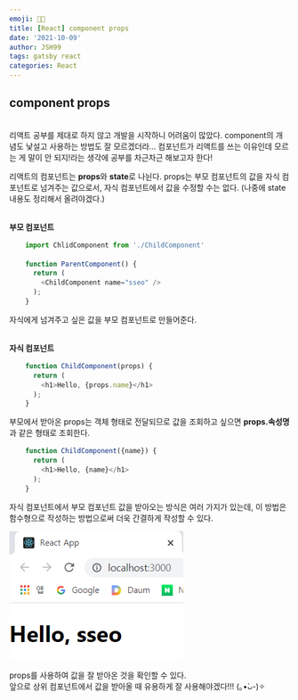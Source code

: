 ```yaml
---
emoji: 👩‍👦
title: [React] component props
date: '2021-10-09'
author: JSH99
tags: gatsby react
categories: React
---
```


## component props
<br>
리액트 공부를 제대로 하지 않고 개발을 시작하니 어려움이 많았다.
component의 개념도 낯설고 사용하는 방법도 잘 모르겠더라...  
컴포넌트가 리액트를 쓰는 이유인데 모르는 게 말이 안 되지!라는 생각에 공부를 차근차근 해보고자 한다!  

리액트의 컴포넌트는 **props**와 **state**로 나뉜다.
props는 부모 컴포넌트의 값을 자식 컴포넌트로 넘겨주는 값으로서, 자식 컴포넌트에서 값을 수정할 수는 없다.
(나중에 state 내용도 정리해서 올려야겠다.)  
<br>


**부모 컴포넌트**
```javascript
    import ChlidComponent from './ChildComponent'

    function ParentComponent() {
	  return (
	    <ChildComponent name="sseo" />
      );
    }
```
자식에게 넘겨주고 싶은 값을 부모 컴포넌트로 만들어준다.  
<br>


**자식 컴포넌트**
```javascript
    function ChildComponent(props) {
      return (
        <h1>Hello, {props.name}</h1>
      );
    }
```

부모에서 받아온 props는 객체 형태로 전달되므로 값을 조회하고 싶으면 **props.속성명**과 같은 형태로 조회한다.

```javascript
    function ChildComponent({name}) {
      return (
        <h1>Hello, {name}</h1>
      );
    }
```

자식 컴포넌트에서 부모 컴포넌트 값을 받아오는 방식은 여러 가지가 있는데, 이 방법은 함수형으로 작성하는 방법으로써 더욱 간결하게 작성할 수 있다.

![](img/props_result.png)

props를 사용하여 값을 잘 받아온 것을 확인할 수 있다.  
앞으로 상위 컴포넌트에서 값을 받아올 때 유용하게 잘 사용해야겠다!!! (｡•̀ᴗ-)✧
